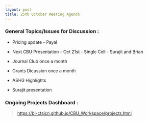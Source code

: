 ```yaml
---
layout: post
title: 25th October Meeting Agenda
---
```

### General Topics/Issues for Discussion :

* Pricing update - Payal

* Next CBU Presentation - Oct 21st - Single Cell - Surajit and Brian

* Journal Club once a month

* Grants Dicussion once a month

* ASHG Highlights

* Surajit presentation

### Ongoing Projects Dashboard :

> https://bi-ctsicn.github.io/CBU_Workspace/projects.html
